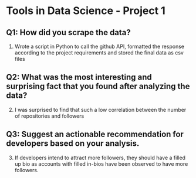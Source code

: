 # Tools in Data Science - Project 1

## Q1: How did you scrape the data?
1. Wrote a script in Python to call the github API, formatted the response according to the project requirements and stored the final data as csv files

## Q2: What was the most interesting and surprising fact that you found after analyzing the data?
2. I was surprised to find that such a low correlation between the number of repositories and followers

## Q3: Suggest an actionable recommendation for developers based on your analysis.
3. If developers intend to attract more followers, they should have a filled up bio as accounts with filled in-bios have been observed to have more followers.
